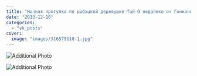 ```yaml
---
title: "Ночная прогулка по рыбацкой деревушке Тай О недалеко от Гонконга"
date: "2013-12-10"
categories: 
  - "vk_posts"
cover:
  image: "images/316579118-1.jpg"
---
```


![Additional Photo](https://vodpop.ru/wp-content/uploads/2023/07/316579119-1.jpg)

![Additional Photo](https://vodpop.ru/wp-content/uploads/2023/07/316579120-1.jpg)
